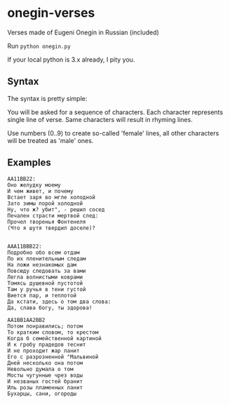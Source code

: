 # onegin-verses
Verses made of Eugeni Onegin in Russian (included)

Run `python onegin.py`

If your local python is 3.x already, I pity you.


## Syntax
The syntax is pretty simple:

You will be asked for a sequence of characters. Each character represents single line of verse. Same characters will result in rhyming lines. 

Use numbers (0..9) to create so-called 'female' lines, all other characters will be treated as 'male' ones.

## Examples

    AA11BB22:
    Оно желудку моему
    И чем живет, и почему
    Встает заря во мгле холодной
    Зато зимы порой холодной
    Ну, что ж? убит", - решил сосед
    Печален страсти мертвой след:
    Прочел творенья Фонтенеля
    (Что я шутя твердил доселе)?


    AAA11BBB22:
    Подробно обо всем отдам
    По их пленительным следам
    На ложи незнакомых дам
    Повсюду следовать за вами
    Легла волнистыми коврами
    Томясь душевной пустотой
    Там у ручья в тени густой
    Виется пар, и теплотой
    Да кстати, здесь о том два слова:
    Да, слава богу, ты здорова!

    AA1BB1AA2BB2
    Потом понравились; потом
    То кратким словом, то крестом
    Когда б семейственной картиной
    И к гробу прадедов теснит
    И не проходит жар ланит
    Его с разрозненной "Мальвиной
    Дней несколько она потом
    Невольно думала о том
    Мосты чугунные чрез воды
    И незваных гостей бранит
    Иль розы пламенных ланит
    Бухарцы, сани, огороды

